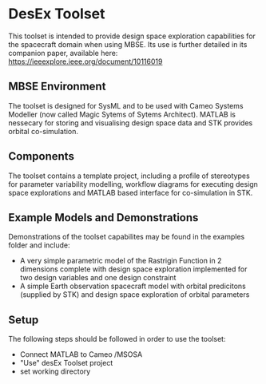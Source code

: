 # DesEx Toolset
This toolset is intended to provide design space exploration capabilities for the spacecraft domain when using MBSE. 
Its use is further detailed in its companion paper, available here: https://ieeexplore.ieee.org/document/10116019
## MBSE Environment
The toolset is designed for SysML and to be used with Cameo Systems Modeller (now called Magic Sytems of Sytems Architect). MATLAB is nessecary for storing 
and visualising design space data and STK provides orbital co-simulation.
## Components
The toolset contains a template project, including a profile of stereotypes for parameter variability modelling, workflow 
diagrams for executing design space explorations and MATLAB based interface for co-simulation in STK.

## Example Models and Demonstrations
Demonstrations of the toolset capabilites may be found in the examples folder and include:
 -  A very simple parametric model of the Rastrigin Function in 2 dimensions complete with design space exploration implemented for two design variables and one design constraint
 - A simple Earth observation spacecraft model with orbital predicitons (supplied by STK) and design space exploration of orbital parameters

## Setup
The following steps should be followed in order to use the toolset:
 - Connect MATLAB to Cameo /MSOSA
 - "Use" desEx Toolset project
 - set working directory